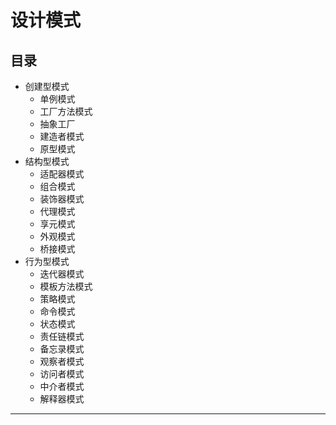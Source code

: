 # 设计模式

## 目录

* 创建型模式
  * 单例模式
  * 工厂方法模式
  * 抽象工厂
  * 建造者模式
  * 原型模式
* 结构型模式
  * 适配器模式
  * 组合模式
  * 装饰器模式
  * 代理模式
  * 享元模式
  * 外观模式
  * 桥接模式
* 行为型模式
  * 迭代器模式
  * 模板方法模式
  * 策略模式
  * 命令模式
  * 状态模式
  * 责任链模式
  * 备忘录模式
  * 观察者模式
  * 访问者模式
  * 中介者模式
  * 解释器模式

---

